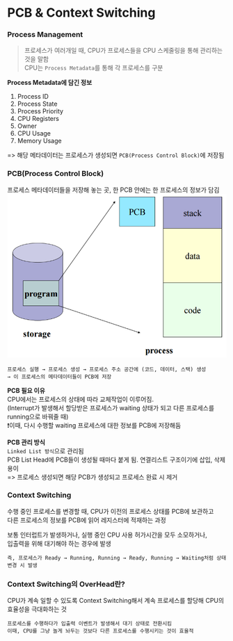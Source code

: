 # PCB & Context Switching
### Process Management
> 프로세스가 여러개일 때, CPU가 프로세스들을 CPU 스케줄링을 통해 관리하는 것을 말함     
CPU는 `Process Metadata`를 통해 각 프로세스를 구분

**Process Metadata에 담긴 정보**
1. Process ID
2. Process State
3. Process Priority
4. CPU Registers
5. Owner
6. CPU Usage
7. Memory Usage     

=> 해당 메타데이터는 프로세스가 생성되면 `PCB(Process Control Block)`에 저장됨

### PCB(Process Control Block)
프로세스 메타데이터들을 저장해 놓는 곳, 한 PCB 안에는 한 프로세스의 정보가 담김
![process_block.png](../resource/process_block.png)    
<pre><code>프로세스 실행 → 프로세스 생성 → 프로세스 주소 공간에 (코드, 데이터, 스택) 생성        
→ 이 프로세스의 메타데이터들이 PCB에 저장 </code></pre>

**PCB 필요 이유**   
CPU에서는 프로세스의 상태에 따라 교체작업이 이루어짐.       
(Interrupt가 발생해서 할당받은 프로세스가 waiting 상태가 되고 다른 프로세스를       
running으로 바꿔줄 때)      
❗️이때, 다시 수행할 waiting 프로세스에 대한 정보를 PCB에 저장해둠

**PCB 관리 방식**   
`Linked List 방식`으로 관리됨       
PCB List Head에 PCB들이 생성될 때마다 붙게 됨. 연결리스트 구조이기에 삽입, 삭제 용이        
=> 프로세스 생성되면 해당 PCB가 생성되고 프로세스 완료 시 제거      

### Context Switching
수행 중인 프로세스를 변경할 때, CPU가 이전의 프로세스 상태를 PCB에 보관하고     
다른 프로세스의 정보를 PCB에 읽어 레지스터에 적재하는 과정      

보통 인터럽트가 발생하거나, 실행 중인 CPU 사용 허가시간을 모두 소모하거나,       
입출력을 위해 대기해야 하는 경우에 발생     

`즉, 프로세스가 Ready → Running, Running → Ready, Running → Waiting처럼 상태 변경 시 발생`

### Context Switching의 OverHead란?
CPU가 계속 일할 수 있도록 Context Switching해서 계속 프로세스를 할당해 CPU의 효율성을 극대화하는 것 
<pre><code>프로세스를 수행하다가 입출력 이벤트가 발생해서 대기 상태로 전환시킴      
이때, CPU를 그냥 놀게 놔두는 것보다 다른 프로세스를 수행시키는 것이 효율적</code></pre>
